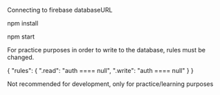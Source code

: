 
Connecting to firebase databaseURL

npm install

npm start

For practice purposes in order to write to the database, rules must be changed.

{
  "rules": {
    ".read": "auth ==== null",
    ".write": "auth ==== null"
  }
}

Not recommended for development, only for practice/learning purposes 

